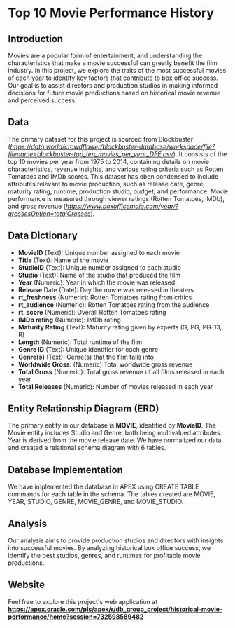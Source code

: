 # Top 10 Movie Performance History
## Introduction
Movies are a popular form of entertainment, and understanding the characteristics that make a movie successful can greatly benefit the film industry. In this project, we explore the traits of the most successful movies of each year to identify key factors that contribute to box office success. Our goal is to assist directors and production studios in making informed decisions for future movie productions based on historical movie revenue and perceived success.

## Data
The primary dataset for this project is sourced from Blockbuster (_https://data.world/crowdflower/blockbuster-database/workspace/file?filename=blockbuster-top_ten_movies_per_year_DFE.csv_). 
It consists of the top 10 movies per year from 1975 to 2014, containing details on movie characteristics, revenue insights, and various rating criteria such as Rotten Tomatoes and IMDb scores. This dataset has eben condensed to include attributes relevant to movie production, such as release date, genre, maturity rating, runtime, production studio, budget, and performance. 
Movie performance is measured through viewer ratings (Rotten Tomatoes, IMDb), and gross revenue (_https://www.boxofficemojo.com/year/?grossesOption=totalGrosses_).

## Data Dictionary
- **MovieID**	(Text):	Unique number assigned to each movie
- **Title**	(Text):	Name of the movie
- **StudioID**	(Text):	Unique number assigned to each studio
- **Studio**	(Text):	Name of the studio that produced the film
- **Year**  (Numeric):	Year in which the movie was released
- **Release** Date	(Date):	Day the movie was released in theaters
- **rt_freshness**	(Numeric):	Rotten Tomatoes rating from critics
- **rt_audience**	(Numeric): Rotten Tomatoes rating from the audience
- **rt_score**	(Numeric):	Overall Rotten Tomatoes rating
- **IMDb rating**	(Numeric):	IMDb rating
- **Maturity Rating**	(Text):	Maturity rating given by experts (G, PG, PG-13, R)
- **Length**	(Numeric):	Total runtime of the film
- **Genre ID**	(Text):	Unique identifier for each genre
- **Genre(s)**	(Text):	Genre(s) that the film falls into
- **Worldwide Gross**:	(Numeric)	Total worldwide gross revenue
- **Total Gross**	(Numeric):	Total gross revenue of all films released in each year
- **Total Releases**	(Numeric):	Number of movies released in each year

## Entity Relationship Diagram (ERD)
The primary entity in our database is **MOVIE**, identified by **MovieID**. The Movie entity includes Studio and Genre, both being multivalued attributes. Year is derived from the movie release date. We have normalized our data and created a relational schema diagram with 6 tables.

## Database Implementation
We have implemented the database in APEX using CREATE TABLE commands for each table in the schema. The tables created are MOVIE, YEAR, STUDIO, GENRE, MOVIE_GENRE, and MOVIE_STUDIO.

## Analysis
Our analysis aims to provide production studios and directors with insights into successful movies. By analyzing historical box office success, we identify the best studios, genres, and runtimes for profitable movie productions.

## Website
Feel free to explore this project's web application at **https://apex.oracle.com/pls/apex/r/db_group_project/historical-movie-performance/home?session=732598589482**
